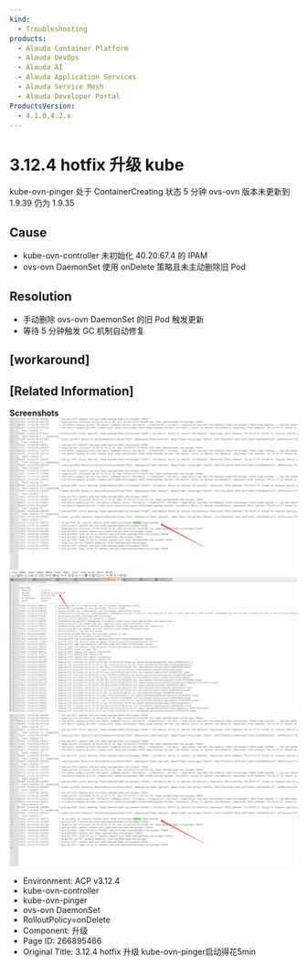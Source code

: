 ```yaml
---
kind:
  - Troubleshooting
products:
  - Alauda Container Platform
  - Alauda DevOps
  - Alauda AI
  - Alauda Application Services
  - Alauda Service Mesh
  - Alauda Developer Portal
ProductsVersion:
  - 4.1.0,4.2.x
---
```

<!-- A type of document that involves encountering a fault, diagnosing it, performing root cause analysis, and providing solutions. -->

# 3.12.4 hotfix 升级 kube

kube-ovn-pinger 处于 ContainerCreating 状态 5 分钟 ovs-ovn 版本未更新到 1.9.39 仍为 1.9.35

## Cause
- kube-ovn-controller 未初始化 40.20.67.4 的 IPAM
- ovs-ovn DaemonSet 使用 onDelete 策略且未主动删除旧 Pod

## Resolution
- 手动删除 ovs-ovn DaemonSet 的旧 Pod 触发更新
- 等待 5 分钟触发 GC 机制自动修复

## [workaround]

## [Related Information]
**Screenshots**
![](assets/3-12-4-hotfix-sheng-ji-kube-ovn-pingerqi-dong-de-hua-5min/image-2025-2-24_14-29-34.png)
![](assets/3-12-4-hotfix-sheng-ji-kube-ovn-pingerqi-dong-de-hua-5min/image-2025-2-24_14-23-52.png)
![](assets/3-12-4-hotfix-sheng-ji-kube-ovn-pingerqi-dong-de-hua-5min/image-2025-2-24_14-29-34.png)
- Environment: ACP v3.12.4
- kube-ovn-controller
- kube-ovn-pinger
- ovs-ovn DaemonSet
- RolloutPolicy=onDelete
- Component: 升级
- Page ID: 266895466
- Original Title: 3.12.4 hotfix 升级 kube-ovn-pinger启动得花5min
